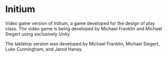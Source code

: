 # Initium

Video game version of Initium, a game developed for the design of play class. The video game is being
developed by Michael Franklin and Michael Siegert using exclusively Unity.

The tabletop version was developed by Michael Franklin, Michael Siegert, Luke Cunningham, and Jarod Haney.